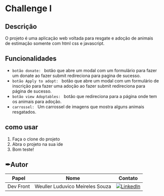 # Challenge I

## Descrição
O projeto é uma aplicação web voltada para resgate e adoção de animais de estimação somente com html css e javascript.
## Funcionalidades
- `botão donate: ` botão que abre um modal com um formulário para fazer um donate ao fazer submit redireciona para pagina de sucesso.
- `botão Apply to adopt: ` botão que abre um modal com um formulário de inscrição para fazer uma adoção ao fazer submit redireciona para página de sucesso.
- `botão view Adoptables: ` botão que redireciona para a página onde tem os animais para adoção.
- `carrossel: ` Um carrossel de imagens que mostra alguns animais resgatados.

## como usar
1. Faça o clone do projeto
2. Abra o projeto na sua ide
3. Bom teste!

## ✒Autor
| Papel                   | Nome                              | Contato                                           | 
| ----------------------- | --------------------------------- | --------------------------------------------------| 
| Dev Front               | Weuller Luduvico Meireles Souza   | [![LinkedIn][linkedin-shield-weuller]][linkedin-url-weuller]        |

<!-- Urls -->
[linkedin-url-weuller]: https://linkedin.com/in/weuller-souza-6b49aa120/

<!-- Shields about the project -->
[linkedin-shield-weuller]: https://img.shields.io/badge/LinkedIn_weuller-00599E?style=for-the-badge&logo=Linkedin&logoColor=white








